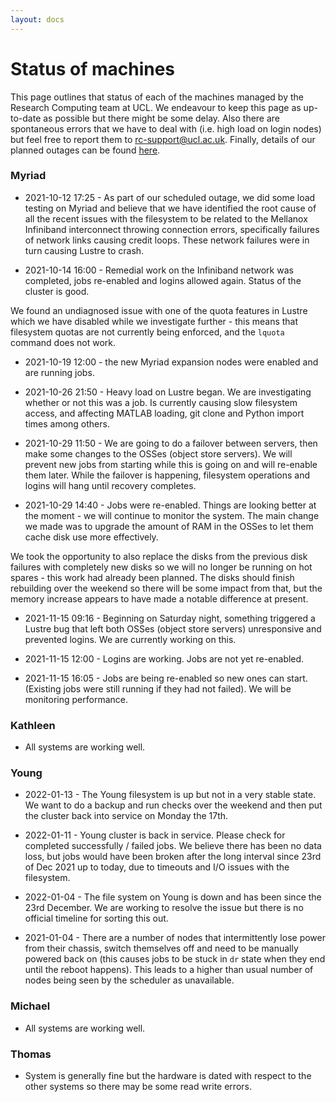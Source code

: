 ```yaml
---
layout: docs
---
```


# Status of machines

This page outlines that status of each of the machines managed by the Research Computing team at UCL. We endeavour to keep this page as up-to-date as possible but there might be some delay. Also there are spontaneous errors that we have to deal with (i.e. high load on login nodes) but feel free to report them to rc-support@ucl.ac.uk. Finally, details of our planned outages can be found [here](https://www.rc.ucl.ac.uk/docs/Planned_Outages/).  

### Myriad

- 2021-10-12 17:25 - As part of our scheduled outage, we did some load testing on Myriad and believe that we have identified the root cause of all the recent issues with the filesystem to be related to the Mellanox Infiniband interconnect throwing connection errors, specifically failures of network links causing credit loops. These network failures were in turn causing Lustre to crash. 

- 2021-10-14 16:00 - Remedial work on the Infiniband network was completed, jobs re-enabled and logins allowed again. Status of the cluster is good.

We found an undiagnosed issue with one of the quota features in Lustre which we have disabled while we investigate further - this means that filesystem quotas are not currently being enforced, and the `lquota` command does not work.

- 2021-10-19 12:00 - the new Myriad expansion nodes were enabled and are running jobs.

- 2021-10-26 21:50 - Heavy load on Lustre began. We are investigating whether or not this was a job. Is currently causing slow filesystem access, and affecting MATLAB loading, git clone and Python import times among others.

- 2021-10-29 11:50 - We are going to do a failover between servers, then make some changes to the OSSes (object store servers). We will prevent new jobs from starting while this is going on and will re-enable them later. While the failover is happening, filesystem operations and logins will hang until recovery completes.

- 2021-10-29 14:40 - Jobs were re-enabled. Things are looking better at the moment - we will continue to monitor the system. The main change we made was to upgrade the amount of RAM in the OSSes to let them cache disk use more effectively. 

We took the opportunity to also replace the disks from the previous disk failures with completely new disks so we will no longer be running on hot spares - this work had already been planned. The disks should finish rebuilding over the weekend so there will be some impact from that, but the memory increase appears to have made a notable difference at present. 

- 2021-11-15 09:16 - Beginning on Saturday night, something triggered a Lustre bug that left both OSSes (object store servers) unresponsive and prevented logins. We are currently working on this.

- 2021-11-15 12:00 - Logins are working. Jobs are not yet re-enabled. 

- 2021-11-15 16:05 - Jobs are being re-enabled so new ones can start. (Existing jobs were still 
 running if they had not failed). We will be monitoring performance.

### Kathleen

- All systems are working well.

### Young
- 2022-01-13 - The Young filesystem is up but not in a very stable state. We want to do a backup and run checks over the weekend and then put the cluster back into service on Monday the 17th.
- 2022-01-11 - Young cluster is back in service. Please check for completed successfully / failed jobs. We believe there has been no data loss, but jobs would have been broken after the long interval since 23rd of Dec 2021 up to today, due to timeouts and I/O issues with the filesystem.

- 2022-01-04 - The file system on Young is down and has been since the 23rd December. We are working to resolve the issue but there is no official timeline for sorting this out.

- 2021-01-04 - There are a number of nodes that intermittently lose power from their chassis, switch themselves off and need to be manually powered back on (this causes jobs to be stuck in `dr` state when they end until the reboot happens). This leads to a higher than usual number of nodes being seen by the scheduler as unavailable. 

### Michael

- All systems are working well.

### Thomas

- System is generally fine but the hardware is dated with respect to the other systems so there may be some read write errors.


